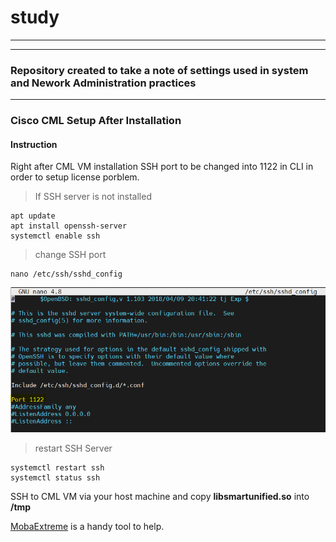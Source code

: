 # study
***
***
### Repository created to take a note of settings used in system and Nework Administration practices
***
### Cisco CML Setup After Installation

#### Instruction
Right after CML VM installation SSH port to be changed into 1122 in CLI in order to setup license porblem.
>
>If SSH server is not installed
```
apt update
apt install openssh-server
systemctl enable ssh
```
>
>change SSH port
```
nano /etc/ssh/sshd_config
```
![SSH Server port change](sshd_config_Port.PNG "SSH server Port change")

>
>restart SSH Server
```
systemctl restart ssh
systemctl status ssh
```

SSH to CML VM via your host machine and copy **libsmartunified.so** into **/tmp**

[MobaExtreme](https://mobaxterm.mobatek.net/download.html) is a handy tool to help.




